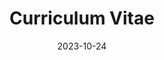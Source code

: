 ---
title: 'Curriculum Vitae'
date: 2023-10-24
type: landing

design:
  spacing: '4rem'

# Note: `username` refers to the user's folder name in `content/authors/`

# Page sections
sections:
  - block: resume-experience
    content:
      username: admin
    design:
      date_format: 'January 2006'
      is_education_first: true
  - block: resume-skills
    content:
      title: Skills & Hobbies
      username: admin
    design:
      show_skill_percentage: true
  - block: resume-languages
    content:
      title: Languages
      username: admin
---